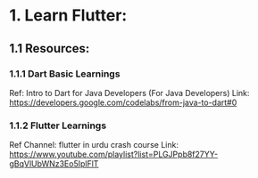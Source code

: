# 1. Learn Flutter:

## 1.1 Resources:

### 1.1.1 Dart Basic Learnings
Ref: Intro to Dart for Java Developers (For Java Developers)
Link: https://developers.google.com/codelabs/from-java-to-dart#0

### 1.1.2 Flutter Learnings
Ref Channel: flutter in urdu crash course
Link: https://www.youtube.com/playlist?list=PLGJPpb8f27YY-gBqVlUbWNz3Eo5IplFlT
